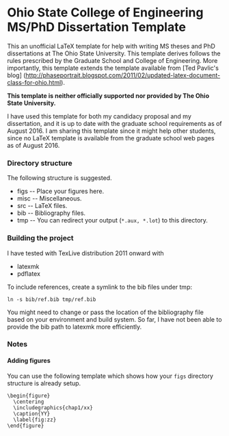 # Ohio State College of Engineering MS/PhD Dissertation Template

This an unofficial LaTeX template for help with writing MS theses and PhD dissertations at The Ohio State University.
This template derives follows the rules prescribed by the Graduate School and College of Engineering. More importantly,
this template extends the template available from [Ted Pavlic's blog]
(http://phaseportrait.blogspot.com/2011/02/updated-latex-document-class-for-ohio.html).

**This template is neither officially supported nor provided by The Ohio State University.**

I have used this template for both my candidacy proposal and my dissertation, and it is up to date with the graduate
school requirements as of August 2016. I am sharing this template since it might help other students, since no LaTeX
template is available from the graduate school web pages as of August 2016. 

### Directory structure

The following structure is suggested.

* figs -- Place your figures here.
* misc -- Miscellaneous.
* src -- LaTeX files.
* bib -- Bibliography files.
* tmp -- You can redirect your output (`*.aux, *.lot`) to this directory. 

### Building the project

I have tested with TexLive distribution 2011 onward with 
* latexmk 
* pdflatex

To include references, create a symlink to the bib files under tmp:

```
ln -s bib/ref.bib tmp/ref.bib
```

You might need to change or pass the location of the bibliography file based on your environment and build system. So
far, I have not been able to provide the bib path to latexmk more efficiently.

### Notes

#### Adding figures

You can use the following template which shows how your `figs` directory structure is already setup.

```
\begin{figure}
  \centering
  \includegraphics{chap1/xx}
  \caption{YY}
  \label{fig:zz}
\end{figure}
```


